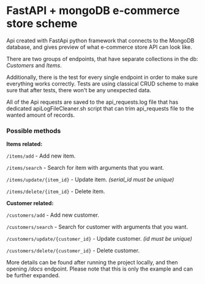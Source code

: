 # FastAPI + mongoDB e-commerce store scheme

Api created with FastApi python framework that connects to the MongoDB database, and gives preview of what e-commerce store API can look like.

There are two groups of endpoints, that have separate collections in the db: *Customers* and *Items*.

Additionally, there is the test for every single endpoint in order to make sure everything works correctly.
Tests are using classical CRUD scheme to make sure that after tests, there won't be any unexpected data.

All of the Api requests are saved to the api_requests.log file that has dedicated apiLogFileCleaner.sh script that can trim api_requests file to the wanted amount of records.

### Possible methods
**Items related:**

`/items/add` - Add new item.

`/items/search` - Search for item with arguments that you want.

`/items/update/{item_id}` - Update item.  *(serial_id must be unique)*

`/items/delete/{item_id}` - Delete item.

**Customer related:**

`/customers/add` - Add new customer.

`/customers/search` - Search for customer with arguments that you want.

`/customers/update/{customer_id}` - Update customer. *(id must be unique)*

`/customers/delete/{customer_id}` - Delete customer.


More details can be found after running the project locally, and then opening */docs* endpoint.
Please note that this is only the example and can be further expanded.
